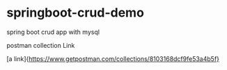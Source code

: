 # springboot-crud-demo
spring boot crud app with mysql

postman collection Link

[a link]{https://www.getpostman.com/collections/8103168dcf9fe53a4b5f}
